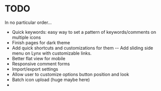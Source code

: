 # TODO
In no particular order...
- Quick keywords: easy way to set a pattern of keywords/comments on multiple icons
- Finish pages for dark theme
- Add quick shortcuts and customizations for them
-- Add sliding side menu on Lynx with customizable links.
- Better flat view for mobile
- Responsive comment forms
- Import/export settings
- Allow user to customize options button position and look
- Batch icon upload (huge maybe here)
-